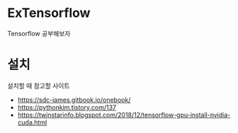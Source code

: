 # ExTensorflow
Tensorflow 공부해보자


# 설치
설치할 때 참고할 사이트
- https://sdc-james.gitbook.io/onebook/
- https://pythonkim.tistory.com/137
- https://twinstarinfo.blogspot.com/2018/12/tensorflow-gpu-install-nvidia-cuda.html
